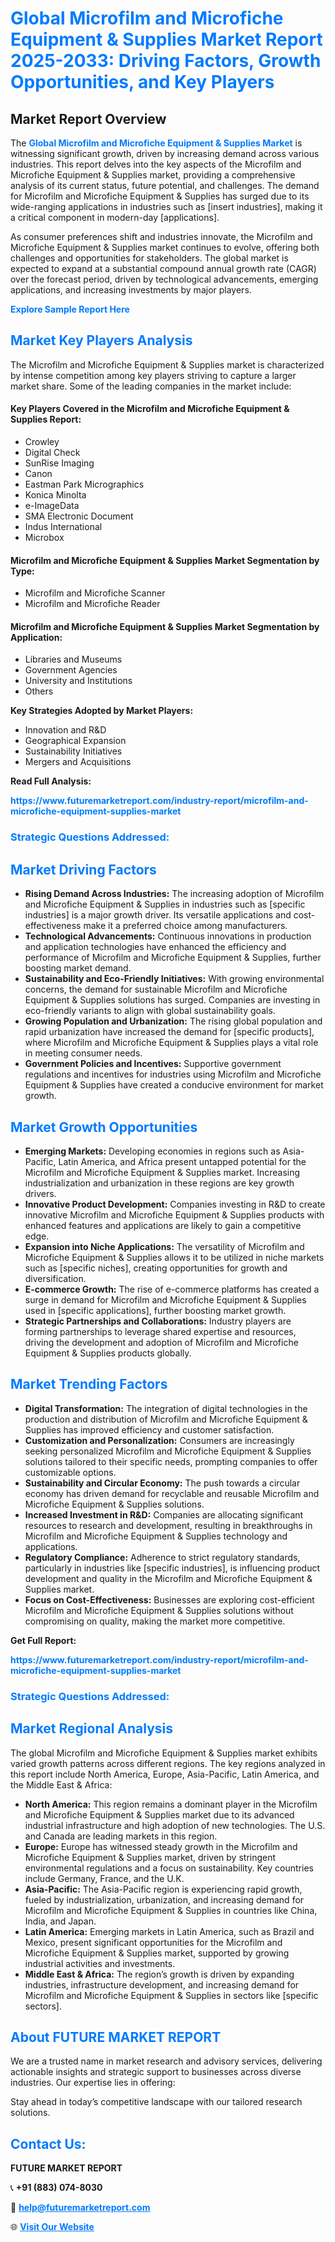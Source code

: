 <h1 style="color: #007BFF;">Global Microfilm and Microfiche Equipment & Supplies Market Report 2025-2033: Driving Factors, Growth Opportunities, and Key Players</h1>

<section id="overview">
<h2>Market Report Overview</h2>
<p>The <a href="https://www.futuremarketreport.com/industry-report/microfilm-and-microfiche-equipment-supplies-market" style="color: #007BFF; text-decoration: none;"><strong>Global Microfilm and Microfiche Equipment & Supplies Market</strong></a> is witnessing significant growth, driven by increasing demand across various industries. This report delves into the key aspects of the Microfilm and Microfiche Equipment & Supplies market, providing a comprehensive analysis of its current status, future potential, and challenges. The demand for Microfilm and Microfiche Equipment & Supplies has surged due to its wide-ranging applications in industries such as [insert industries], making it a critical component in modern-day [applications].</p>
<p>As consumer preferences shift and industries innovate, the Microfilm and Microfiche Equipment & Supplies market continues to evolve, offering both challenges and opportunities for stakeholders. The global market is expected to expand at a substantial compound annual growth rate (CAGR) over the forecast period, driven by technological advancements, emerging applications, and increasing investments by major players.</p>
</section>

<section id="overview">
<p><a href="https://www.futuremarketreport.com/request-sample/reportId=27913" style="color: #007BFF; text-decoration: none;"><strong>Explore Sample Report Here</strong></a></p>
</section>

<section id="key-players">
<h2 style="color: #007BFF;">Market Key Players Analysis</h2>
<p>The Microfilm and Microfiche Equipment & Supplies market is characterized by intense competition among key players striving to capture a larger market share. Some of the leading companies in the market include:</p>
<h4>Key Players Covered in the Microfilm and Microfiche Equipment & Supplies Report:</h4>
<ul><li>Crowley</li><li>Digital Check</li><li>SunRise Imaging</li><li>Canon</li><li>Eastman Park Micrographics</li><li>Konica Minolta</li><li>e-ImageData</li><li>SMA Electronic Document</li><li>Indus International</li><li>Microbox</li></ul>
<h4>Microfilm and Microfiche Equipment & Supplies Market Segmentation by Type:</h4>
<ul><li>Microfilm and Microfiche Scanner</li><li>Microfilm and Microfiche Reader</li></ul>

<h4>Microfilm and Microfiche Equipment & Supplies Market Segmentation by Application:</h4>
<ul><li>Libraries and Museums</li><li>Government Agencies</li><li>University and Institutions</li><li>Others</li></ul>
<p><strong>Key Strategies Adopted by Market Players:</strong></p>
<ul>
<li>Innovation and R&D</li>
<li>Geographical Expansion</li>
<li>Sustainability Initiatives</li>
<li>Mergers and Acquisitions</li>
</ul>
</section>

<section>
<p><strong>Read Full Analysis: </strong></p><a href="https://www.futuremarketreport.com/industry-report/microfilm-and-microfiche-equipment-supplies-market" style="color: #007BFF; text-decoration: none;"><strong>https://www.futuremarketreport.com/industry-report/microfilm-and-microfiche-equipment-supplies-market</strong></a>
<h3 style="color: #007BFF;">Strategic Questions Addressed:</h3>
</section>

<section id="driving-factors">
<h2 style="color: #007BFF;">Market Driving Factors</h2>
<ul>
<li><strong>Rising Demand Across Industries:</strong> The increasing adoption of Microfilm and Microfiche Equipment & Supplies in industries such as [specific industries] is a major growth driver. Its versatile applications and cost-effectiveness make it a preferred choice among manufacturers.</li>
<li><strong>Technological Advancements:</strong> Continuous innovations in production and application technologies have enhanced the efficiency and performance of Microfilm and Microfiche Equipment & Supplies, further boosting market demand.</li>
<li><strong>Sustainability and Eco-Friendly Initiatives:</strong> With growing environmental concerns, the demand for sustainable Microfilm and Microfiche Equipment & Supplies solutions has surged. Companies are investing in eco-friendly variants to align with global sustainability goals.</li>
<li><strong>Growing Population and Urbanization:</strong> The rising global population and rapid urbanization have increased the demand for [specific products], where Microfilm and Microfiche Equipment & Supplies plays a vital role in meeting consumer needs.</li>
<li><strong>Government Policies and Incentives:</strong> Supportive government regulations and incentives for industries using Microfilm and Microfiche Equipment & Supplies have created a conducive environment for market growth.</li>
</ul>
</section>

<section id="growth-opportunities">
<h2 style="color: #007BFF;">Market Growth Opportunities</h2>
<ul>
<li><strong>Emerging Markets:</strong> Developing economies in regions such as Asia-Pacific, Latin America, and Africa present untapped potential for the Microfilm and Microfiche Equipment & Supplies market. Increasing industrialization and urbanization in these regions are key growth drivers.</li>
<li><strong>Innovative Product Development:</strong> Companies investing in R&D to create innovative Microfilm and Microfiche Equipment & Supplies products with enhanced features and applications are likely to gain a competitive edge.</li>
<li><strong>Expansion into Niche Applications:</strong> The versatility of Microfilm and Microfiche Equipment & Supplies allows it to be utilized in niche markets such as [specific niches], creating opportunities for growth and diversification.</li>
<li><strong>E-commerce Growth:</strong> The rise of e-commerce platforms has created a surge in demand for Microfilm and Microfiche Equipment & Supplies used in [specific applications], further boosting market growth.</li>
<li><strong>Strategic Partnerships and Collaborations:</strong> Industry players are forming partnerships to leverage shared expertise and resources, driving the development and adoption of Microfilm and Microfiche Equipment & Supplies products globally.</li>
</ul>
</section>

<section id="trending-factors">
<h2 style="color: #007BFF;">Market Trending Factors</h2>
<ul>
<li><strong>Digital Transformation:</strong> The integration of digital technologies in the production and distribution of Microfilm and Microfiche Equipment & Supplies has improved efficiency and customer satisfaction.</li>
<li><strong>Customization and Personalization:</strong> Consumers are increasingly seeking personalized Microfilm and Microfiche Equipment & Supplies solutions tailored to their specific needs, prompting companies to offer customizable options.</li>
<li><strong>Sustainability and Circular Economy:</strong> The push towards a circular economy has driven demand for recyclable and reusable Microfilm and Microfiche Equipment & Supplies solutions.</li>
<li><strong>Increased Investment in R&D:</strong> Companies are allocating significant resources to research and development, resulting in breakthroughs in Microfilm and Microfiche Equipment & Supplies technology and applications.</li>
<li><strong>Regulatory Compliance:</strong> Adherence to strict regulatory standards, particularly in industries like [specific industries], is influencing product development and quality in the Microfilm and Microfiche Equipment & Supplies market.</li>
<li><strong>Focus on Cost-Effectiveness:</strong> Businesses are exploring cost-efficient Microfilm and Microfiche Equipment & Supplies solutions without compromising on quality, making the market more competitive.</li>
</ul>
</section>

<section>
<p><strong>Get Full Report: </strong></p><a href="https://www.futuremarketreport.com/industry-report/microfilm-and-microfiche-equipment-supplies-market" style="color: #007BFF; text-decoration: none;"><strong>https://www.futuremarketreport.com/industry-report/microfilm-and-microfiche-equipment-supplies-market</strong></a>
<h3 style="color: #007BFF;">Strategic Questions Addressed:</h3>
</section>


<section id="regional-analysis">
<h2 style="color: #007BFF;">Market Regional Analysis</h2>
<p>The global Microfilm and Microfiche Equipment & Supplies market exhibits varied growth patterns across different regions. The key regions analyzed in this report include North America, Europe, Asia-Pacific, Latin America, and the Middle East & Africa:</p>
<ul>
<li><strong>North America:</strong> This region remains a dominant player in the Microfilm and Microfiche Equipment & Supplies market due to its advanced industrial infrastructure and high adoption of new technologies. The U.S. and Canada are leading markets in this region.</li>
<li><strong>Europe:</strong> Europe has witnessed steady growth in the Microfilm and Microfiche Equipment & Supplies market, driven by stringent environmental regulations and a focus on sustainability. Key countries include Germany, France, and the U.K.</li>
<li><strong>Asia-Pacific:</strong> The Asia-Pacific region is experiencing rapid growth, fueled by industrialization, urbanization, and increasing demand for Microfilm and Microfiche Equipment & Supplies in countries like China, India, and Japan.</li>
<li><strong>Latin America:</strong> Emerging markets in Latin America, such as Brazil and Mexico, present significant opportunities for the Microfilm and Microfiche Equipment & Supplies market, supported by growing industrial activities and investments.</li>
<li><strong>Middle East & Africa:</strong> The region’s growth is driven by expanding industries, infrastructure development, and increasing demand for Microfilm and Microfiche Equipment & Supplies in sectors like [specific sectors].</li>
</ul>
</section>

<footer>
<h2 style="color: #007BFF;">About FUTURE MARKET REPORT</h2>
<p>We are a trusted name in market research and advisory services, delivering actionable insights and strategic support to businesses across diverse industries. Our expertise lies in offering:</p>

<p>Stay ahead in today’s competitive landscape with our tailored research solutions.</p>

<h2 style="color: #007BFF;">Contact Us:</h2>
<p><strong>FUTURE MARKET REPORT</strong></p>
<p>📞 <strong>+91 (883) 074-8030</strong></p>
<p>📧 <strong><a href="mailto:help@futuremarketreport.com" style="color: #007BFF;">help@futuremarketreport.com</a></strong></p>
<p>🌐 <strong><a href="https://www.futuremarketreport.com/" style="color: #007BFF;">Visit Our Website</a></strong></p>
</footer>